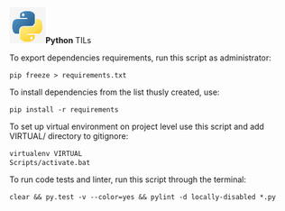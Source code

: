 ![alt text](https://github.com/stoychevvasko/Python/blob/master/.resources/python-logo.png "Python Logo")**Python**
TILs

To export dependencies requirements, run this script as administrator:
```shell
pip freeze > requirements.txt
```

To install dependencies from the list thusly created, use:
```shell
pip install -r requirements
```

To set up virtual environment on project level use this script and add VIRTUAL/ directory to gitignore:
```shell
virtualenv VIRTUAL
Scripts/activate.bat
```

To run code tests and linter, run this script through the terminal:
```shell
clear && py.test -v --color=yes && pylint -d locally-disabled *.py
```
